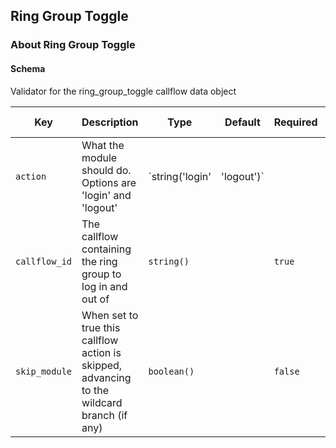 ## Ring Group Toggle

### About Ring Group Toggle

#### Schema

Validator for the ring_group_toggle callflow data object



Key | Description | Type | Default | Required | Support Level
--- | ----------- | ---- | ------- | -------- | -------------
`action` | What the module should do. Options are 'login' and 'logout' | `string('login' | 'logout')` |   | `true` |  
`callflow_id` | The callflow containing the ring group to log in and out of | `string()` |   | `true` |  
`skip_module` | When set to true this callflow action is skipped, advancing to the wildcard branch (if any) | `boolean()` |   | `false` |  



